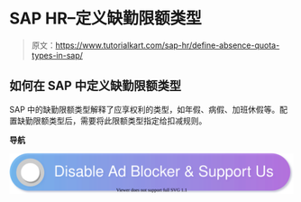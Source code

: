 # SAP HR–定义缺勤限额类型

> 原文：<https://www.tutorialkart.com/sap-hr/define-absence-quota-types-in-sap/>

## 如何在 SAP 中定义缺勤限额类型

SAP 中的缺勤限额类型解释了应享权利的类型，如年假、病假、加班休假等。配置缺勤限额类型后，需要将此限额类型指定给扣减规则。

**导航**

[![](img/925da31b32d6bc3827932f6c8afb11bb.png)](https://www.tutorialkart.com/)